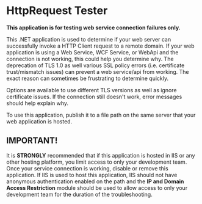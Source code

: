 # HttpRequest Tester

**This application is for testing web service connection failures only.**

This .NET application is used to determine if your web server can successfully invoke a HTTP Client request to a remote domain. If your web application is using a Web Service, WCF Service, or WebApi and the connection is not working, this could help you determine why. The deprecation of TLS 1.0 as well various SSL policy errors (i.e. certificate trust/mismatch issues) can prevent a web service/api from working. The exact reason can sometimes be frustrating to determine quickly.  

Options are available to use different TLS versions as well as ignore certificate issues.  If the connection still doesn't work, error messages should help explain why.

To use this application, publish it to a file path on the same server that your web application is hosted.

## IMPORTANT!
It is **STRONGLY** recommended that if this application is hosted in IIS or any other hosting platform, you limit access to only your development team. Once your service connection is working, disable or remove this application. If IIS is used to host this application, IIS should not have anonymous authentication enabled on the path and the **IP and Domain Access Restriction** module should be used to allow access to only your development team for the duration of the troubleshooting.
